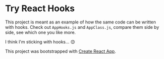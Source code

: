 
# Try React Hooks

This project is meant as an example of how the same code can be written with 
hooks. Check out `AppHooks.js` and `AppClass.js`, compare them side by side, 
see which one you like more.

I think I'm sticking with hooks... 😊

This project was bootstrapped with [Create React App](https://github.com/facebook/create-react-app).

